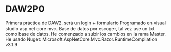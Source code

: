 # DAW2P0
Primera práctica de DAW2. será un login + formulario
Programado en visual studio asp.net core mvc.
Base de datos por escoger, tal vez use un txt como base de datos.
He comenzado a subir los cambios en la rama Master.
He usado Nuget: Microsoft.AspNetCore.Mvc.Razor.RuntimeCompilation v3.1.9
